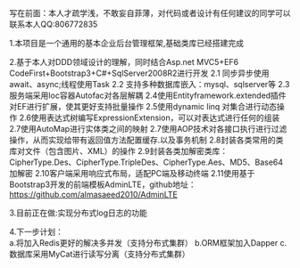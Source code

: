 写在前面：本人才疏学浅，不敢妄自菲薄，对代码或者设计有任何建议的同学可以联系本人QQ:806772835

1.本项目是一个通用的基本企业后台管理框架,基础类库已经搭建完成

2.基于本人对DDD领域设计的理解，同时结合Asp.net MVC5+EF6 CodeFirst+Bootstrap3+C#+SqlServer2008R2进行开发
 2.1 同步异步使用await、async;线程使用Task
 2.2 支持多种数据库嵌入：mysql、sqlserver等
 2.3服务端采用Ioc容器Autofac对各层解耦
 2.4使用Entityframework.extended插件对EF进行扩展，使其更好支持批量操作
 2.5使用dynamic linq 对集合进行动态操作
 2.6使用表达式树编写ExpressionExtension，可以对表达式进行任何的组装
 2.7使用AutoMap进行实体类之间的映射
 2.7使用AOP技术对各接口执行进行过滤操作，从而实现给带有返回值方法配置缓存.以及事务机制
 2.8封装各类常用的类库对文件（包含图片、XML）的操作
 2.9封装各类加解密类库：CipherType.Des、CipherType.TripleDes、CipherType.Aes、MD5、Base64加解密
 2.10客户端采用响应式布局，适配PC端及移动终端
 2.11使用基于Bootstrap3开发的前端模板AdminLTE，github地址：https://github.com/almasaeed2010/AdminLTE 

3.目前正在做:实现分布式log日志的功能

4.下一步计划：  
  a.将加入Redis更好的解决多并发（支持分布式集群）
  b.ORM框架加入Dapper
  c.数据库采用MyCat进行读写分离（支持分布式集群）
  
